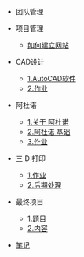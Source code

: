 <!-- 侧边栏 docs/_sidebar.md -->
- 团队管理

 + 项目管理
      
      - [如何建立网站](Cn/class/1pm/1pm-web.md)
     
+ CAD设计
    - [1.AutoCAD软件](Cn/class/2cad/cad.md)
    - [2.作业](Cn/class/2cad/3d.md)

+ 阿杜诺
  - [1.关于 阿杜诺](https://www.arduino.cc/)
  - [2.阿杜诺 基础](https://www.nexmaker.com/doc/5arduino/arduino_basic.html)
  - [3.作业](https://www.nexmaker.com/doc/5arduino/assessment.html) 
  
+ 三 D 打印
   - [1.作业](Cn/class/2cad/cadass.md)
   - [2.后期处理](Cn/class/2cad/process.md) 

+ 最终项目
   - [1.题目](Cn/project/assessment.md)
   - [2.内容](Cn/project/intro.md)

+ [笔记](Cn/class/1pm/doing.md)
   

